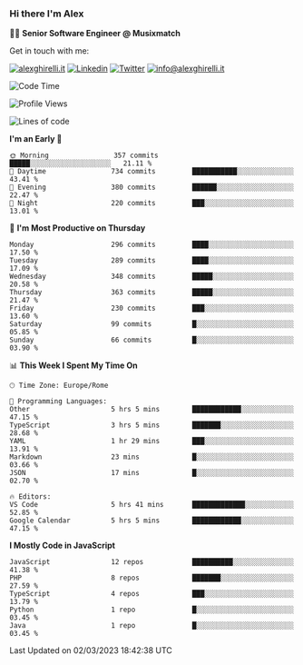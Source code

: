 ### Hi there I'm Alex

👨‍💻 __Senior Software Engineer @ Musixmatch__

Get in touch with me:

[![alexghirelli.it](https://img.shields.io/static/v1?label=alexghirelli.it&message=%20&color=red&logo=&style=flat-square&logoColor=white)](https://www.alexghirelli.it/)
[![Linkedin](https://img.shields.io/static/v1?label=Linkedin&message=%20&color=blue&logo=Linkedin&style=flat-square&logoColor=white)](https://linkedin.com/in/alexghirelli)
[![Twitter](https://img.shields.io/static/v1?label=Twitter&message=%20&color=blue&logo=Twitter&style=flat-square&logoColor=white)](https://twitter.com/alexGhirelli)
[![info@alexghirelli.it](https://img.shields.io/static/v1?label=info@alexghirelli.it&message=%20&color=red&logo=gmail&style=flat-square&logoColor=white)](mailto:info@alexghirelli.it)

<!--START_SECTION:waka-->
![Code Time](http://img.shields.io/badge/Code%20Time-7%2C353%20hrs%205%20mins-blue)

![Profile Views](http://img.shields.io/badge/Profile%20Views-3-blue)

![Lines of code](https://img.shields.io/badge/From%20Hello%20World%20I%27ve%20Written-11.6%20million%20lines%20of%20code-blue)

**I'm an Early 🐤** 

```text
🌞 Morning                357 commits         █████░░░░░░░░░░░░░░░░░░░░   21.11 % 
🌆 Daytime                734 commits         ███████████░░░░░░░░░░░░░░   43.41 % 
🌃 Evening                380 commits         ██████░░░░░░░░░░░░░░░░░░░   22.47 % 
🌙 Night                  220 commits         ███░░░░░░░░░░░░░░░░░░░░░░   13.01 % 
```
📅 **I'm Most Productive on Thursday** 

```text
Monday                   296 commits         ████░░░░░░░░░░░░░░░░░░░░░   17.50 % 
Tuesday                  289 commits         ████░░░░░░░░░░░░░░░░░░░░░   17.09 % 
Wednesday                348 commits         █████░░░░░░░░░░░░░░░░░░░░   20.58 % 
Thursday                 363 commits         █████░░░░░░░░░░░░░░░░░░░░   21.47 % 
Friday                   230 commits         ███░░░░░░░░░░░░░░░░░░░░░░   13.60 % 
Saturday                 99 commits          █░░░░░░░░░░░░░░░░░░░░░░░░   05.85 % 
Sunday                   66 commits          █░░░░░░░░░░░░░░░░░░░░░░░░   03.90 % 
```


📊 **This Week I Spent My Time On** 

```text
🕑︎ Time Zone: Europe/Rome

💬 Programming Languages: 
Other                    5 hrs 5 mins        ████████████░░░░░░░░░░░░░   47.15 % 
TypeScript               3 hrs 5 mins        ███████░░░░░░░░░░░░░░░░░░   28.68 % 
YAML                     1 hr 29 mins        ███░░░░░░░░░░░░░░░░░░░░░░   13.91 % 
Markdown                 23 mins             █░░░░░░░░░░░░░░░░░░░░░░░░   03.66 % 
JSON                     17 mins             █░░░░░░░░░░░░░░░░░░░░░░░░   02.70 % 

🔥 Editors: 
VS Code                  5 hrs 41 mins       █████████████░░░░░░░░░░░░   52.85 % 
Google Calendar          5 hrs 5 mins        ████████████░░░░░░░░░░░░░   47.15 % 
```

**I Mostly Code in JavaScript** 

```text
JavaScript               12 repos            ██████████░░░░░░░░░░░░░░░   41.38 % 
PHP                      8 repos             ███████░░░░░░░░░░░░░░░░░░   27.59 % 
TypeScript               4 repos             ███░░░░░░░░░░░░░░░░░░░░░░   13.79 % 
Python                   1 repo              █░░░░░░░░░░░░░░░░░░░░░░░░   03.45 % 
Java                     1 repo              █░░░░░░░░░░░░░░░░░░░░░░░░   03.45 % 
```




 Last Updated on 02/03/2023 18:42:38 UTC
<!--END_SECTION:waka-->
